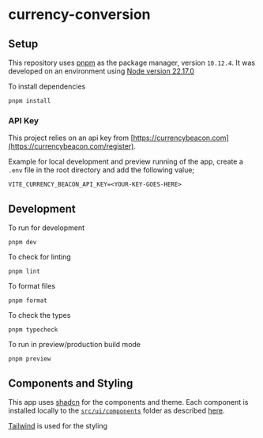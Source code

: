 # currency-conversion

## Setup

This repository uses [pnpm](https://pnpm.io/installation) as the package manager, version `10.12.4`. It was developed on an environment using [Node version 22.17.0](https://nodejs.org/en/blog/release/v22.17.0)

To install dependencies

`pnpm install`

### API Key

This project relies on an api key from [https://currencybeacon.com](https://currencybeacon.com/register).

Example for local development and preview running of the app, create a `.env` file in the root directory and add the following value;

`VITE_CURRENCY_BEACON_API_KEY=<YOUR-KEY-GOES-HERE>`

## Development

To run for development

`pnpm dev`

To check for linting

`pnpm lint`

To format files

`pnpm format`

To check the types

`pnpm typecheck`

To run in preview/production build mode

`pnpm preview`

## Components and Styling

This app uses [shadcn](https://ui.shadcn.com/) for the components and theme. Each component is installed locally to the [`src/ui/components`](./src/ui/components/) folder as described [here](https://ui.shadcn.com/docs/installation/vite#add-components).

[Tailwind](https://tailwindcss.com/) is used for the styling

